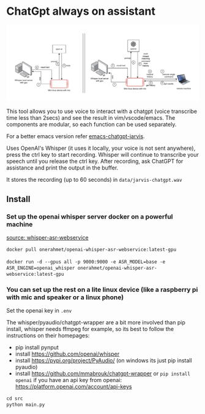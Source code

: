 # ChatGpt always on assistant
![](images/image.png)

This tool allows you to use voice to interact with a chatgpt (voice transcribe time less than 2secs) and see the result in vim/vscode/emacs. The components are modular, so each function can be used separately. 

For a better emacs version refer [emacs-chatgpt-jarvis](https://github.com/jackdoe/emacs-chatgpt-jarvis).

Uses OpenAI's Whisper (it uses it locally, your voice is not sent anywhere), press the ctrl key to start recording. Whisper will continue to transcribe your speech until you release the ctrl key. After recording, ask ChatGPT for assistance and print the output in the buffer.

It stores the recording (up to 60 seconds) in `data/jarvis-chatgpt.wav`


## Install

### Set up the openai whisper server docker on a powerful machine

[source: whisper-asr-webservice](https://github.com/ahmetoner/whisper-asr-webservice/)
```
docker pull onerahmet/openai-whisper-asr-webservice:latest-gpu

docker run -d --gpus all -p 9000:9000 -e ASR_MODEL=base -e ASR_ENGINE=openai_whisper onerahmet/openai-whisper-asr-webservice:latest-gpu
```

### You can set up the rest on a lite linux device (like a raspberry pi with mic and speaker or a linux phone)

Set the openai key in `.env`

The whisper/pyaudio/chatgpt-wrapper are a bit more involved than pip install, whisper needs ffmpeg for example, so its best to follow the instructions on their homepages:

* pip install pynput
* install https://github.com/openai/whisper
* install https://pypi.org/project/PyAudio/ (on windows its just pip install pyaudio)
* install https://github.com/mmabrouk/chatgpt-wrapper or `pip install openai` if you have an api key from openai: https://platform.openai.com/account/api-keys


```
cd src
python main.py
```